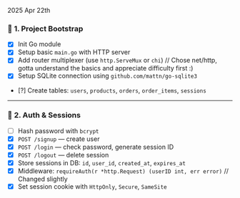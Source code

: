 2025 Apr 22th

### 🧱 **1. Project Bootstrap**
- [x] Init Go module
- [x] Setup basic `main.go` with HTTP server
- [x] Add router multiplexer (use `http.ServeMux` or `chi`) // Chose net/http, gotta understand the basics and appreciate difficulty first :)
- [x] Setup SQLite connection using `github.com/mattn/go-sqlite3`
- [?] Create tables: `users`, `products`, `orders`, `order_items`, `sessions`

---

### 🔐 **2. Auth & Sessions**
- [ ] Hash password with `bcrypt`
- [x] `POST /signup` — create user
- [x] `POST /login` — check password, generate session ID
- [x] `POST /logout` — delete session
- [x] Store sessions in DB: `id`, `user_id`, `created_at`, `expires_at`
- [x] Middleware: `requireAuth(r *http.Request) (userID int, err error)` // Changed slightly
- [x] Set session cookie with `HttpOnly`, `Secure`, `SameSite`
